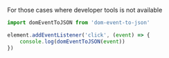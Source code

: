 For those cases where developer tools is not available

```Javascript
import domEventToJSON from 'dom-event-to-json'

element.addEventListener('click', (event) => {
    console.log(domEventToJSON(event))
})
```
